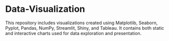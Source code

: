# Data-Visualization
This repository includes visualizations created using Matplotlib, Seaborn, Pyplot, Pandas, NumPy, Streamlit, Shiny, and Tableau. It contains both static and interactive charts used for data exploration and presentation.
